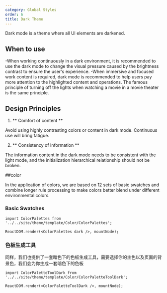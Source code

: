 ```yaml
---
category: Global Styles
order: 6
title: Dark Theme
---
```



Dark mode is a theme where all UI elements are darkened.

## When to use

-When working continuously in a dark environment, it is recommended to use the dark mode to change the visual pressure caused by the brightness contrast to ensure the user's experience.
-When immersive and focused work content is required, dark mode is recommended to help users pay more attention to the highlighted content and operations.
The famous principle of turning off the lights when watching a movie in a movie theater is the same principle.

## Design Principles

1. ** Comfort of content **

Avoid using highly contrasting colors or content in dark mode. Continuous use will bring fatigue.

2. ** Consistency of Information **

The information content in the dark mode needs to be consistent with the light mode, and the initialization hierarchical relationship should not be broken.

##color

In the application of colors, we are based on 12 sets of basic swatches and combine longer rule processing to make colors better blend under different environmental colors.

### Basic Swatches

```__react
import ColorPalettes from '../../site/theme/template/Color/ColorPalettes';

ReactDOM.render(<ColorPalettes dark />, mountNode);
```

### 色板生成工具

同样，我们也提供了一套暗色下的色板生成工具，需要选择你的主色以及页面的背景色，我们会为你生成一套暗色下的色板

```__react
import ColorPaletteToolDark from '../../site/theme/template/Color/ColorPaletteToolDark';

ReactDOM.render(<ColorPaletteToolDark />, mountNode);
```
